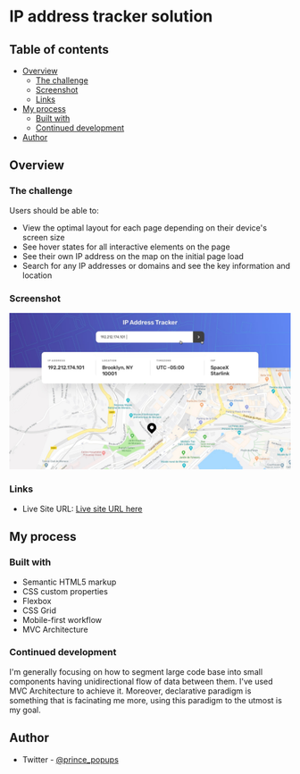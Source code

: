 # IP address tracker solution

## Table of contents

- [Overview](#overview)
  - [The challenge](#the-challenge)
  - [Screenshot](#screenshot)
  - [Links](#links)
- [My process](#my-process)
  - [Built with](#built-with)
  - [Continued development](#continued-development)
- [Author](#author)

## Overview

### The challenge

Users should be able to:

- View the optimal layout for each page depending on their device's screen size
- See hover states for all interactive elements on the page
- See their own IP address on the map on the initial page load
- Search for any IP addresses or domains and see the key information and location

### Screenshot

![](./src/design/active-states.jpg)

### Links

- Live Site URL: [Live site URL here](https://ipaddress-trackerr.netlify.app/)

## My process

### Built with

- Semantic HTML5 markup
- CSS custom properties
- Flexbox
- CSS Grid
- Mobile-first workflow
- MVC Architecture

### Continued development

I'm generally focusing on how to segment large code base into small components having unidirectional flow of data between them. I've used MVC Architecture to achieve it. Moreover, declarative paradigm is something that is facinating me more, using this paradigm to the utmost is my goal.

## Author

- Twitter - [@prince_popups](https://www.twitter.com/@prince_popups)
